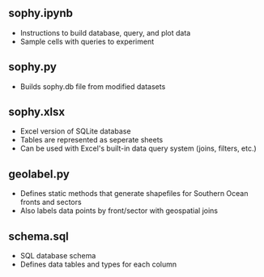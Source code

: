 ## sophy.ipynb
- Instructions to build database, query, and plot data
- Sample cells with queries to experiment

## sophy.py
- Builds sophy.db file from modified datasets

## sophy.xlsx
- Excel version of SQLite database
- Tables are represented as seperate sheets
- Can be used with Excel's built-in data query system (joins, filters, etc.) 

## geolabel.py
- Defines static methods that generate shapefiles for Southern Ocean fronts and sectors
- Also labels data points by front/sector with geospatial joins

## schema.sql
- SQL database schema
- Defines data tables and types for each column
